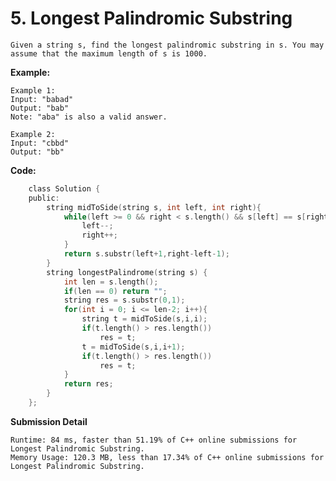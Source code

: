 # 5. Longest Palindromic Substring
    Given a string s, find the longest palindromic substring in s. You may assume that the maximum length of s is 1000.

**Example:**

    Example 1:
    Input: "babad"
    Output: "bab"
    Note: "aba" is also a valid answer.

    Example 2:
    Input: "cbbd"
    Output: "bb"

**Code:**
``` C
    class Solution {
    public:
        string midToSide(string s, int left, int right){
            while(left >= 0 && right < s.length() && s[left] == s[right]){
                left--;
                right++;
            }
            return s.substr(left+1,right-left-1); 
        }
        string longestPalindrome(string s) {
            int len = s.length();
            if(len == 0) return "";
            string res = s.substr(0,1);
            for(int i = 0; i <= len-2; i++){
                string t = midToSide(s,i,i);
                if(t.length() > res.length())
                    res = t;
                t = midToSide(s,i,i+1);
                if(t.length() > res.length())
                    res = t;
            } 
            return res;
        }
    };
```

**Submission Detail**

    Runtime: 84 ms, faster than 51.19% of C++ online submissions for Longest Palindromic Substring.
    Memory Usage: 120.3 MB, less than 17.34% of C++ online submissions for Longest Palindromic Substring.